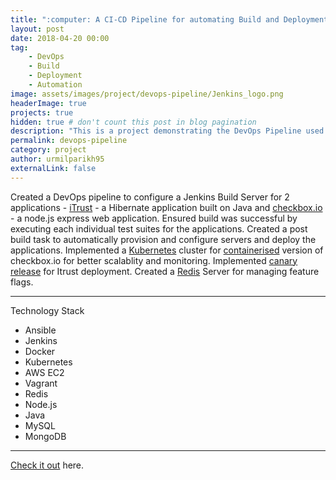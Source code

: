 ```yaml
---
title: ":computer: A CI-CD Pipeline for automating Build and Deployment Process"
layout: post
date: 2018-04-20 00:00
tag: 
    - DevOps
    - Build
    - Deployment
    - Automation
image: assets/images/project/devops-pipeline/Jenkins_logo.png
headerImage: true
projects: true
hidden: true # don't count this post in blog pagination
description: "This is a project demonstrating the DevOps Pipeline used automating Build and Deployment"
permalink: devops-pipeline
category: project
author: urmilparikh95
externalLink: false
---
```

<!--center>
<img src="https://raw.githubusercontent.com/sergiokopplin/indigo/gh-pages/assets/screen-shot.png" width="100%;">
</center-->
Created a DevOps pipeline to configure a Jenkins Build Server for 2 applications - [iTrust]() - a Hibernate application built on Java and [checkbox.io]() - a node.js express web application. Ensured build was successful by executing each individual test suites for the applications. Created a post build task to automatically provision and configure servers and deploy the applications. Implemented a [Kubernetes]() cluster for [containerised]() version of checkbox.io for better scalablity and monitoring. Implemented [canary release]() for Itrust deployment. Created a [Redis]() Server for managing feature flags.

---

Technology Stack

- Ansible
- Jenkins
- Docker
- Kubernetes
- AWS EC2
- Vagrant
- Redis
- Node.js
- Java
- MySQL
- MongoDB

---

[Check it out](https://github.com/urmilparikh95/DevOps-Pipeline) here.
